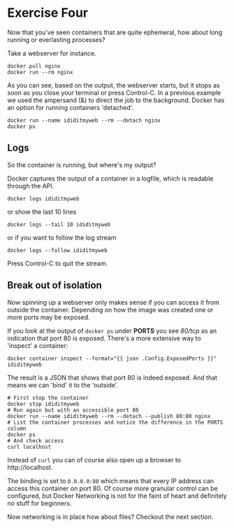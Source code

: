 # Exercise Four

Now that you've seen containers that are quite ephemeral, how about long running or everlasting processes?

Take a webserver for instance.

```shell
docker pull nginx
docker run --rm nginx
```

As you can see, based on the output, the webserver starts, but it stops as soon as you close your terminal or press Control-C. In a previous example we used the ampersand (&) to direct the job to the background. Docker has an option for running containers 'detached'.

```shell
docker run --name ididitmyweb --rm --detach nginx
docker ps
```

## Logs

So the container is running, but where's my output?

Docker captures the output of a container in a logfile, which is readable through the API.

```shell
docker logs ididitmyweb
```

or show the last 10 lines

```shell
docker logs --tail 10 ididitmyweb
```

or if you want to follow the log stream

```shell
docker logs --follow ididitmyweb
```

Press Control-C to quit the stream.

## Break out of isolation

Now spinning up a webserver only makes sense if you can access it from outside the container. Depending on how the image was created one or more ports may be exposed.

If you look at the output of `docker ps` under **PORTS** you see _80/tcp_ as an indication that port 80 is exposed. There's a more extensive way to 'inspect' a container:

```shell
docker container inspect --format="{{ json .Config.ExposedPorts }}" ididitmyweb
```

The result is a JSON that shows that port 80 is indeed exposed. And that means we can 'bind' it to the 'outside'.

```shell
# First stop the container
docker stop ididitmyweb
# Run again but with an accessible port 80
docker run --name ididitmyweb --rm --detach --publish 80:80 nginx
# List the container processes and notice the difference in the PORTS column
docker ps
# And check access
curl localhost
```

Instead of `curl` you can of course also open up a browser to http://localhost.

The binding is set to `0.0.0.0:80` which means that every IP address can access this container on port 80. Of course more granular control can be configured, but Docker Networking is not for the faint of heart and definitely no stuff for beginners.

Now networking is in place how about files? Checkout the next section.
